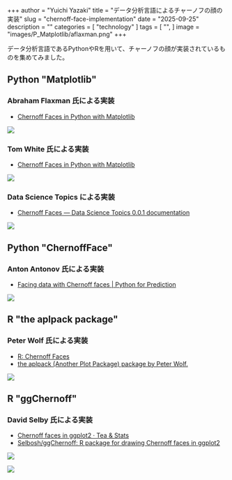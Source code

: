 +++
author = "Yuichi Yazaki"
title = "データ分析言語によるチャーノフの顔の実装"
slug = "chernoff-face-implementation"
date = "2025-09-25"
description = ""
categories = [
    "technology"
]
tags = [
    "",
]
image = "images/P_Matplotlib/aflaxman.png"
+++

データ分析言語であるPythonやRを用いて、チャーノフの顔が実装されているものを集めてみました。

<!--more-->

## Python "Matplotlib"

### Abraham Flaxman 氏による実装

- [Chernoff Faces in Python with Matplotlib](https://gist.github.com/aflaxman/4043086)

![](images/P_Matplotlib/aflaxman.png)


### Tom White 氏による実装

- [Chernoff Faces in Python with Matplotlib](https://gist.github.com/dribnet/e26f52f423f0656c1bb8fc6f4e741cc2)

![](images/P_Matplotlib/dribnet.png)


### Data Science Topics による実装

- [Chernoff Faces — Data Science Topics 0.0.1 documentation](https://datascience.oneoffcoder.com/chernoff-faces.html)

![](images/P_Matplotlib/oneoffcoder.png)


## Python "ChernoffFace"

### Anton Antonov 氏による実装

- [Facing data with Chernoff faces | Python for Prediction](https://pythonforprediction.wordpress.com/2022/12/25/facing-data-with-chernoff-faces/)

![](images/P_ChernoffFace/output_16_0.png)

## R "the aplpack package"

### Peter Wolf 氏による実装

- [R: Chernoff Faces](https://search.r-project.org/CRAN/refmans/aplpack/html/faces.html)
- [the aplpack (Another Plot Package) package by Peter Wolf.](https://flowingdata.com/2010/08/31/how-to-visualize-data-with-cartoonish-faces/)

![](images/R_aplpack/Chernoff-faces-with-state-names-550x571.png)

## R "ggChernoff"

### David Selby 氏による実装

- [Chernoff faces in ggplot2 · Tea & Stats](https://selbydavid.com/2017/06/25/ggchernoff/)
- [Selbosh/ggChernoff: R package for drawing Chernoff faces in ggplot2](https://github.com/Selbosh/ggChernoff)

![](images/R_ggChernoff/ggchernoff.png)

![](images/R_ggChernoff/R_ggChernoff.png)

